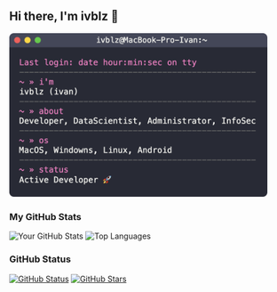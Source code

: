 ## Hi there, I'm ivblz 👋

<a href="https://ivblz.github.io/ivblz/terminal.html">
  <img src="terminal.png" width="465">
</a>

### My GitHub Stats
![Your GitHub Stats](https://github-readme-stats.vercel.app/api?username=ivblz&show_icons=true&theme=radical) ![Top Languages](https://github-readme-stats.vercel.app/api/top-langs/?username=ivblz&layout=donut&theme=radical)

### GitHub Status
[![GitHub Status](https://img.shields.io/github/followers/ivblz?label=Followers&style=social)](https://github.com/ivblz)
[![GitHub Stars](https://img.shields.io/github/stars/ivblz?label=Stars&style=social)](https://github.com/ivblz)
